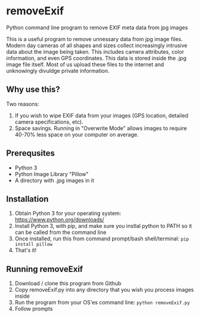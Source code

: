 # removeExif
Python command line program to remove EXIF meta data from jpg images

This is a useful program to remove unnessary data from jpg image files. Modern day cameras of all shapes and sizes collect increasingly intrusive data about the image being taken. This includes camera attributes, color information, and even GPS coordinates. This data is stored inside the .jpg image file itself. Most of us upload these files to the internet and unknowingly divuldge private information. 

## Why use this?
Two reasons:
1) If you wish to wipe EXIF data from your images (GPS location, detailed camera specifications, etc).
2) Space savings. Running in "Overwrite Mode" allows images to require 40-70% less space on your computer on average.

## Prerequsites
* Python 3
* Python Image Library "Pillow"
* A directory with .jpg images in it

## Installation
1) Obtain Python 3 for your operating system: https://www.python.org/downloads/
2) Install Python 3, with pip, and make sure you instlal python to PATH so it can be called from the command line
3) Once installed, run this from command prompt/bash shell/terminal: `pip install pillow`
4) That's it!

## Running removeExif
1) Download / clone this program from Github
2) Copy removeExif.py into any directory that you wish you process images inside
3) Run the program from your OS'es command line: `python removeExif.py`
4) Follow prompts
